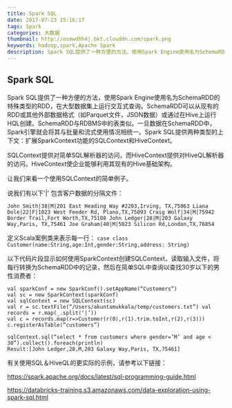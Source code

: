 ```yaml
---
title: Spark SQL
date: 2017-07-23 15:16:17
tags: Spark
categories: 大数据
thumbnail: http://osewdhh4j.bkt.clouddn.com/spark.png
keywords: hadoop,spark,Apache Spark
description: Spark SQL提供了一种方便的方法，使用Spark Engine使用名为SchemaRDD的特殊类型的RDD，在大型数据集上运行交互式查询。SchemaRDD可以从现有的RDD或其他外部数据格式（如Parquet文件，JSON数据）或通过在Hive上运行HQL创建。SchemaRDD与RDBMS中的表类似。一旦数据在SchemaRDD中，Spark引擎就会将其与批量和流式使用情况相统一。
---
```


## Spark SQL

Spark SQL提供了一种方便的方法，使用Spark Engine使用名为SchemaRDD的特殊类型的RDD，在大型数据集上运行交互式查询。SchemaRDD可以从现有的RDD或其他外部数据格式（如Parquet文件，JSON数据）或通过在Hive上运行HQL创建。SchemaRDD与RDBMS中的表类似。一旦数据在SchemaRDD中，Spark引擎就会将其与批量和流式使用情况相统一。Spark SQL提供两种类型的上下文：扩展SparkContext功能的SQLContext和HiveContext。

SQLContext提供对简单SQL解析器的访问，而HiveContext提供对HiveQL解析器的访问。HiveContext使企业能够利用其现有的Hive基础架构。

让我们来看一个使用SQLContext的简单例子。

说我们有以下'|' 包含客户数据的分隔文件：

```
John Smith|38|M|201 East Heading Way #2203,Irving, TX,75063 Liana Dole|22|F|1023 West Feeder Rd, Plano,TX,75093 Craig Wolf|34|M|75942 Border Trail,Fort Worth,TX,75108 John Ledger|28|M|203 Galaxy Way,Paris, TX,75461 Joe Graham|40|M|5023 Silicon Rd,London,TX,76854
```
定义Scala案例类来表示每一行：
`case class Customer(name:String,age:Int,gender:String,address: String)`

以下代码片段显示如何使用SparkContext创建SQLContext，读取输入文件，将每行转换为SchemaRDD中的记录，然后在简单SQL中查询以查找30岁以下的男性消费者：

```
val sparkConf = new SparkConf().setAppName(“Customers”)
val sc = new SparkContext(sparkConf)
val sqlContext = new SQLContext(sc)
val r = sc.textFile(“/Users/akuntamukkala/temp/customers.txt”) val records = r.map(_.split(‘|’))
val c = records.map(r=>Customer(r(0),r(1).trim.toInt,r(2),r(3))) c.registerAsTable(“customers”)
```

```
sqlContext.sql(“select * from customers where gender=’M’ and age < 30”).collect().foreach(println)
Result:[John Ledger,28,M,203 Galaxy Way,Paris, TX,75461]
```
有关使用SQL＆HiveQL的更实际的示例，请参考以下链接：

https://spark.apache.org/docs/latest/sql-programming-guide.html

https://databricks-training.s3.amazonaws.com/data-exploration-using-spark-sql.html




